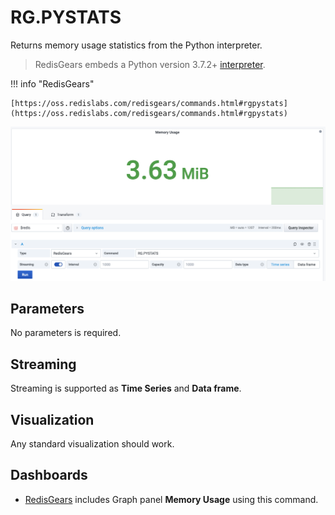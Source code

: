 # RG.PYSTATS

Returns memory usage statistics from the Python interpreter.

> RedisGears embeds a Python version 3.7.2+ [interpreter](https://oss.redislabs.com/redisgears/runtime.html#python-interpreter).

!!! info "RedisGears"

    [https://oss.redislabs.com/redisgears/commands.html#rgpystats](https://oss.redislabs.com/redisgears/commands.html#rgpystats)

![RG.DUMPREGISTRATIONS](../../images/redis-datasource/commands/rg-pystats.png)

## Parameters

No parameters is required.

## Streaming

Streaming is supported as **Time Series** and **Data frame**.

## Visualization

Any standard visualization should work.

## Dashboards

- [RedisGears](../../redis-app/dashboards.md#redisgears) includes Graph panel **Memory Usage** using this command.

